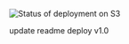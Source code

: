 <!-- @format -->

![Status of deployment on S3](https://github.com/oseven-development/website_oseven/workflows/deploy-app-on-s3/badge.svg)

update readme
deploy v1.0

